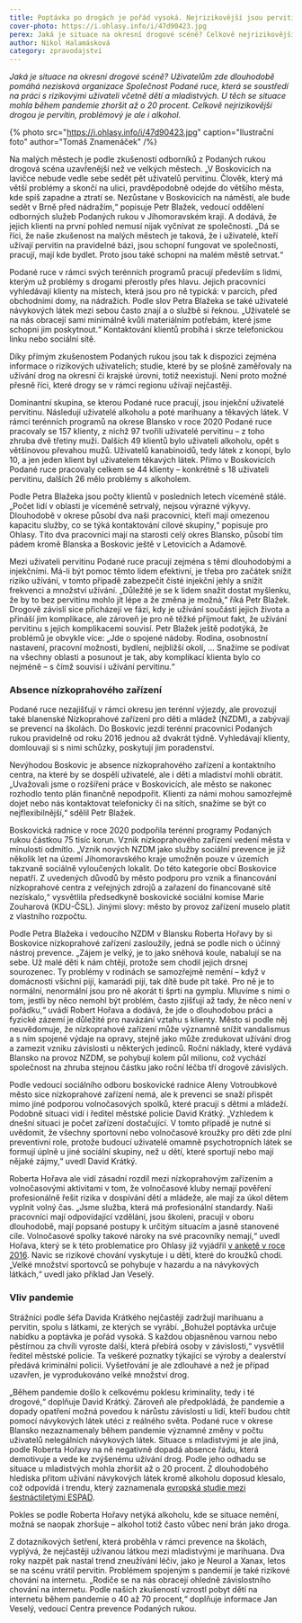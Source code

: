 ```yaml
---
title: Poptávka po drogách je pořád vysoká. Nejrizikovější jsou pervitin a alkohol
cover-photo: https://i.ohlasy.info/i/47d90423.jpg
perex: Jaká je situace na okresní drogové scéně? Celkově nejrizikovější drogou je pervitin, problémový je ale i alkohol; situaci uživatelů mohla výrazně zhoršit probíhající pandemie.
author: Nikol Halamásková
category: zpravodajství
---
```


*Jaká je situace na okresní drogové scéně? Uživatelům zde dlouhodobě pomáhá nezisková organizace Společnost Podané ruce, která se soustředí na práci s rizikovými uživateli včetně dětí a mladistvých. U těch se situace mohla během pandemie zhoršit až o 20 procent. Celkově nejrizikovější drogou je pervitin, problémový je ale i alkohol.*

{% photo src="https://i.ohlasy.info/i/47d90423.jpg" caption="Ilustrační foto" author="Tomáš Znamenáček" /%}

Na malých městech je podle zkušeností odborníků z Podaných rukou drogová scéna uzavřenější než ve velkých městech. „V Boskovicích na lavičce nebude vedle sebe sedět pět uživatelů pervitinu. Člověk, který má větší problémy a skončí na ulici, pravděpodobně odejde do většího města, kde spíš zapadne a ztratí se. Nezůstane v Boskovicích na náměstí, ale bude sedět v Brně před nádražím,“ popisuje Petr Blažek, vedoucí oddělení odborných služeb Podaných rukou v Jihomoravském kraji. A dodává, že jejich klienti na první pohled nemusí nijak vyčnívat ze společnosti. „Dá se říci, že naše zkušenost na malých městech je taková, že i uživatelé, kteří užívají pervitin na pravidelné bázi, jsou schopní fungovat ve společnosti, pracují, mají kde bydlet. Proto jsou také schopni na malém městě setrvat.“

Podané ruce v rámci svých terénních programů pracují především s lidmi, kterým už problémy s drogami přerostly přes hlavu. Jejich pracovníci vyhledávají klienty na místech, která jsou pro ně typická: v parcích, před obchodními domy, na nádražích. Podle slov Petra Blažeka se také uživatelé návykových látek mezi sebou často znají a o službě si řeknou. „Uživatelé se na nás obracejí sami minimálně kvůli materiálním potřebám, které jsme schopni jim poskytnout.“ Kontaktování klientů probíhá i skrze telefonickou linku nebo sociální sítě.

Díky přímým zkušenostem Podaných rukou jsou tak k dispozici zejména informace o rizikových uživatelích; studie, které by se plošně zaměřovaly na užívání drog na okresní či krajské úrovni, totiž neexistují. Není proto možné přesně říci, které drogy se v rámci regionu užívají nejčastěji.

Dominantní skupina, se kterou Podané ruce pracují, jsou injekční uživatelé pervitinu. Následují uživatelé alkoholu a poté marihuany a těkavých látek. V rámci terénních programů na okrese Blansko v roce 2020 Podané ruce pracovaly se 157 klienty, z nichž 97 tvořili uživatelé pervitinu – z toho zhruba dvě třetiny muži. Dalších 49 klientů bylo uživateli alkoholu, opět s většinovou převahou mužů. Uživatelů kanabinoidů, tedy látek z konopí, bylo 10, a jen jeden klient byl uživatelem těkavých látek. Přímo v Boskovicích Podané ruce pracovaly celkem se 44 klienty – konkrétně s 18 uživateli pervitinu, dalších 26 mělo problémy s alkoholem.

Podle Petra Blažeka jsou počty klientů v posledních letech víceméně stálé. „Počet lidí v oblasti je víceméně setrvalý, nejsou výrazné výkyvy. Dlouhodobě v okrese působí dva naši pracovníci, kteří mají omezenou kapacitu služby, co se týká kontaktování cílové skupiny,“ popisuje pro Ohlasy. Tito dva pracovníci mají na starosti celý okres Blansko, působí tím pádem kromě Blanska a Boskovic ještě v Letovicích a Adamově.

Mezi uživateli pervitinu Podané ruce pracují zejména s těmi dlouhodobými a injekčními. Má-li být pomoc těmto lidem efektivní, je třeba pro začátek snížit riziko užívání, v tomto případě zabezpečit čisté injekční jehly a snížit frekvenci a množství užívání. „Důležité je se k lidem snažit dostat myšlenku, že by to bez pervitinu mohlo jít lépe a že změna je možná,“ říká Petr Blažek. Drogově závislí sice přicházejí ve fázi, kdy je užívání součástí jejich života a přináší jim komplikace, ale zároveň je pro ně těžké přijmout fakt, že užívání pervitinu s jejich komplikacemi souvisí. Petr Blažek ještě podotýká, že problémů je obvykle více: „Jde o spojené nádoby. Rodina, osobnostní nastavení, pracovní možnosti, bydlení, nejbližší okolí, … Snažíme se podívat na všechny oblasti a posunout je tak, aby komplikací klienta bylo co nejméně – s čímž souvisí i užívání pervitinu.“

### Absence nízkoprahového zařízení

Podané ruce nezajišťují v rámci okresu jen terénní výjezdy, ale provozují také blanenské Nízkoprahové zařízení pro děti a mládež (NZDM), a zabývají se prevencí na školách. Do Boskovic jezdí terénní pracovníci Podaných rukou pravidelně od roku 2016 jednou až dvakrát týdně. Vyhledávají klienty, domlouvají si s nimi schůzky, poskytují jim poradenství.

Nevýhodou Boskovic je absence nízkoprahového zařízení a kontaktního centra, na které by se dospělí uživatelé, ale i děti a mladiství mohli obrátit. „Uvažovali jsme o rozšíření práce v Boskovicích, ale město se nakonec rozhodlo tento plán finančně nepodpořit. Klienti za námi mohou samozřejmě dojet nebo nás kontaktovat telefonicky či na sítích, snažíme se být co nejflexibilnější,“ sdělil Petr Blažek.

Boskovická radnice v roce 2020 podpořila terénní programy Podaných rukou částkou 75 tisíc korun. Vznik nízkoprahového zařízení vedení města v minulosti odmítlo. „Vznik nových NZDM jako služby sociální prevence je již několik let na území Jihomoravského kraje umožněn pouze v územích takzvaně sociálně vyloučených lokalit. Do této kategorie obcí Boskovice nepatří. Z uvedených důvodů by město podporu pro vznik a financování nízkoprahové centra z veřejných zdrojů a zařazení do financované sítě nezískalo,“ vysvětlila předsedkyně boskovické sociální komise Marie Zouharová (KDU-ČSL). Jinými slovy: město by provoz zařízení muselo platit z vlastního rozpočtu.

Podle Petra Blažeka i vedoucího NZDM v Blansku Roberta Hořavy by si Boskovice nízkoprahové zařízení zasloužily, jedná se podle nich o účinný nástroj prevence. „Zájem je velký, je to jako sněhová koule, nabalují se na sebe. Už malé děti k nám chtějí, protože sem chodil jejich drsnej sourozenec. Ty problémy v rodinách se samozřejmě nemění – když v domácnosti všichni pijí, kamarádi pijí, tak dítě bude pít také. Pro ně je to normální, nenormální jsou pro ně akorát ti šprti na gymplu. Mluvíme s nimi o tom, jestli by něco nemohl být problém, často zjišťují až tady, že něco není v pořádku,“ uvádí Robert Hořava a dodává, že jde o dlouhodobou práci a fyzické zázemí je důležité pro navázání vztahu s klienty. Město si podle něj neuvědomuje, že nízkoprahové zařízení může významně snížit vandalismus a s ním spojené výdaje na opravy, stejně jako může zredukovat užívání drog a zamezit vzniku závislosti u některých jedinců. Roční náklady, které vydává Blansko na provoz NZDM, se pohybují kolem půl milionu, což vychází společnost na zhruba stejnou částku jako roční léčba tří drogově závislých.

Podle vedoucí sociálního odboru boskovické radnice Aleny Votroubkové město sice nízkoprahové zařízení nemá, ale k prevenci se snaží přispět mimo jiné podporou volnočasových spolků, které pracují s dětmi a mládeží. Podobně situaci vidí i ředitel městské policie David Krátký. „Vzhledem k dnešní situaci je počet zařízení dostačující. V tomto případě je nutné si uvědomit, že všechny sportovní nebo volnočasové kroužky pro děti zde plní preventivní role, protože budoucí uživatelé omamně psychotropních látek se formují úplně u jiné sociální skupiny, než u dětí, které sportují nebo mají nějaké zájmy,“ uvedl David Krátký.

Roberta Hořava ale vidí zásadní rozdíl mezi nízkoprahovým zařízením a volnočasovými aktivitami v tom, že volnočasové kluby nemají pověření profesionálně řešit rizika v dospívání dětí a mládeže, ale mají za úkol dětem vyplnit volný čas. „Jsme služba, která má profesionální standardy. Naši pracovníci mají odpovídající vzdělání, jsou školeni, pracují v oboru dlouhodobě, mají popsané postupy k určitým situacím a jasně stanovené cíle. Volnočasové spolky takové nároky na své pracovníky nemají,“ uvedl Hořava, který se k této problematice pro Ohlasy již vyjádřil [v anketě v roce 2016](https://ohlasy.info/clanky/2016/05/anketa-klub.html). Navíc se rizikové chování vyskytuje i u dětí, které do kroužků chodí. „Velké množství sportovců se pohybuje v hazardu a na návykových látkách,“ uvedl jako příklad Jan Veselý.

### Vliv pandemie

Strážníci podle šéfa Davida Krátkého nejčastěji zadržují marihuanu a pervitin, spolu s látkami, ze kterých se vyrábí. „Bohužel poptávka určuje nabídku a poptávka je pořád vysoká. S každou objasněnou varnou nebo pěstírnou za chvíli vyroste další, která přebírá osoby v závislosti,“ vysvětlil ředitel městské policie. Ta veškeré poznatky týkající se výroby a dealerství předává kriminální policii. Vyšetřování je ale zdlouhavé a než je případ uzavřen, je vyprodukováno velké množství drog.

„Během pandemie došlo k celkovému poklesu kriminality, tedy i té drogové,“ doplňuje David Krátký. Zároveň ale předpokládá, že pandemie a dopady opatření možná povedou k nárůstu závislosti u lidí, kteří budou chtít pomocí návykových látek utéci z reálného světa. 
Podané ruce v okrese Blansko nezaznamenaly během pandemie významné změny v počtu uživatelů nelegálních návykových látek. Situace s mladistvými je ale jiná, podle Roberta Hořavy na ně negativně dopadá absence řádu, která demotivuje a vede ke zvýšenému užívání drog. Podle jeho odhadu se situace u mladistvých mohla zhoršit až o 20 procent. Z dlouhodobého hlediska přitom užívání návykových látek kromě alkoholu doposud klesalo, což odpovídá i trendu, který zaznamenala [evropská studie mezi šestnáctiletými ESPAD](http://www.espad.org/espad-report-2019).

Pokles se podle Roberta Hořavy netýká alkoholu, kde se situace nemění, možná se naopak zhoršuje – alkohol totiž často vůbec není brán jako droga.

Z dotazníkových šetření, která proběhla v rámci prevence na školách, vyplývá, že nejčastěji užívanou látkou mezi mladistvými je marihuana. Dva roky nazpět pak nastal trend zneužívání léčiv, jako je Neurol a Xanax, letos se na scénu vrátil pervitin. Problémem spojeným s pandemií je také rizikové chování na internetu. „Rodiče se na nás obracejí ohledně závislostního chování na internetu. Podle našich zkušeností vzrostl pobyt dětí na internetu během pandemie o 40 až 70 procent,“ doplňuje informace Jan Veselý, vedoucí Centra prevence Podaných rukou.
